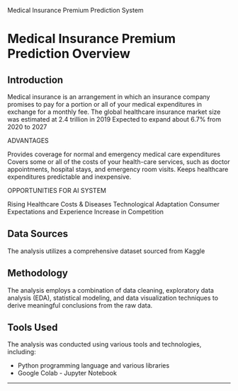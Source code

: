 Medical Insurance Premium Prediction System

# Medical Insurance Premium Prediction Overview

## Introduction

Medical insurance is an arrangement in which an insurance company promises to pay for a portion or all of your medical expenditures in exchange for a monthly fee. 
The global healthcare insurance market size was estimated at 2.4 trillion in 2019
Expected to expand about 6.7% from 2020 to 2027

ADVANTAGES

Provides coverage for normal and emergency medical care expenditures
Covers some or all of the costs of your health-care services, such as doctor appointments, hospital stays, and emergency room visits. 
Keeps healthcare expenditures predictable and inexpensive.

OPPORTUNITIES FOR AI SYSTEM

Rising Healthcare Costs & Diseases
Technological Adaptation
Consumer Expectations and Experience
Increase in Competition 

## Data Sources

The analysis utilizes a comprehensive dataset sourced from Kaggle

## Methodology

The analysis employs a combination of data cleaning, exploratory data analysis (EDA), statistical modeling, and data visualization techniques to derive meaningful conclusions from the raw data.

## Tools Used

The analysis was conducted using various tools and technologies, including:
- Python programming language and various libraries
- Google Colab - Jupyter Notebook
---
